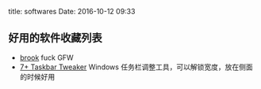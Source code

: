title: softwares
Date: 2016-10-12 09:33

## 好用的软件收藏列表
* [brook](https://github.com/txthinking/brook) fuck GFW
* [7+ Taskbar Tweaker](https://rammichael.com/7-taskbar-tweaker) Windows 任务栏调整工具，可以解锁宽度，放在侧面的时候好用